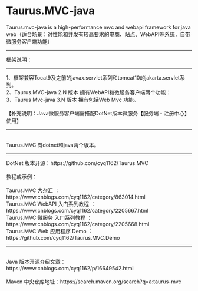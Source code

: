 # Taurus.MVC-java
Taurus.mvc-java is a high-performance mvc and webapi framework for java web（适合场景：对性能和并发有较高要求的电商、站点、WebAPI等系统，自带微服务客户端功能）<hr/>


框架说明：<hr />
1、框架兼容Tocat9及之前的javax.servlet系列和tomcat10的jakarta.servlet系列。<br/>
2、Taurus.MVC-java 2.N 版本 拥有WebAPI和微服务客户端两个功能：<br/>
3、Taurus Mvc-java 3.N 版本 拥有包括Web Mvc 功能。<br/><br/>
【补充说明：Java微服务客户端需搭配DotNet版本微服务【服务端 - 注册中心】使用】<br/>

<hr /><br/>
Taurus.MVC 有dotnet和java两个版本。<br/><hr />
DotNet 版本开源：https://github.com/cyq1162/Taurus.MVC <br/><br/>
教程或示例：<br/><br/>
Taurus.MVC 大杂汇 ：https://www.cnblogs.com/cyq1162/category/863014.html<br />
Taurus.MVC WebAPI 入门系列教程 ：https://www.cnblogs.com/cyq1162/category/2205667.html <br />
Taurus.MVC 微服务 入门系列教程  ：https://www.cnblogs.com/cyq1162/category/2205668.html <br />
Taurus.MVC Web 应用程序  Demo  ：https://github.com/cyq1162/Taurus.MVC.Demo <br />

<hr /><br/>
Java 版本开源介绍文章：https://www.cnblogs.com/cyq1162/p/16649542.html<br/><br/>
Maven 中央仓库地址：https://search.maven.org/search?q=a:taurus-mvc<br/>
<br/>
